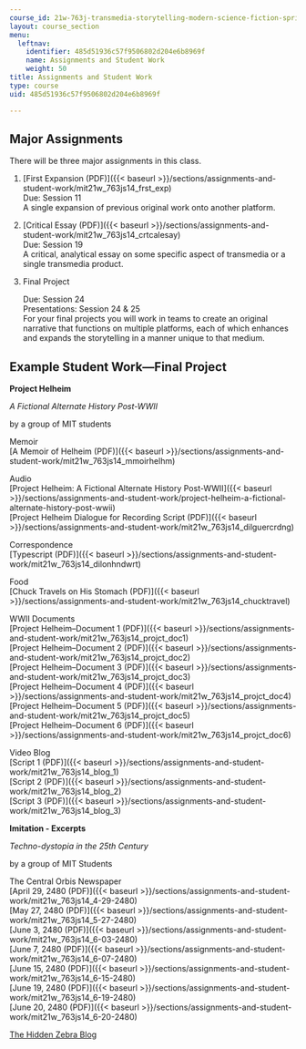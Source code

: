 ```yaml
---
course_id: 21w-763j-transmedia-storytelling-modern-science-fiction-spring-2014
layout: course_section
menu:
  leftnav:
    identifier: 485d51936c57f9506802d204e6b8969f
    name: Assignments and Student Work
    weight: 50
title: Assignments and Student Work
type: course
uid: 485d51936c57f9506802d204e6b8969f

---
```


Major Assignments
-----------------

There will be three major assignments in this class.

1.  [First Expansion (PDF)]({{< baseurl >}}/sections/assignments-and-student-work/mit21w_763js14_frst_exp)  
    Due: Session 11  
    A single expansion of previous original work onto another platform.
    
2.  [Critical Essay (PDF)]({{< baseurl >}}/sections/assignments-and-student-work/mit21w_763js14_crtcalesay)  
    Due: Session 19  
    A critical, analytical essay on some specific aspect of transmedia or a single transmedia product.
    
3.  Final Project
    
    Due: Session 24  
    Presentations: Session 24 & 25  
    For your final projects you will work in teams to create an original narrative that functions on multiple platforms, each of which enhances and expands the storytelling in a manner unique to that medium.
    

Example Student Work—Final Project
----------------------------------

**Project Helheim**

_A Fictional Alternate History Post-WWII_

by a group of MIT students

Memoir  
[A Memoir of Helheim (PDF)]({{< baseurl >}}/sections/assignments-and-student-work/mit21w_763js14_mmoirhelhm)

Audio  
[Project Helheim: A Fictional Alternate History Post-WWII]({{< baseurl >}}/sections/assignments-and-student-work/project-helheim-a-fictional-alternate-history-post-wwii)  
[Project Helheim Dialogue for Recording Script (PDF)]({{< baseurl >}}/sections/assignments-and-student-work/mit21w_763js14_dilguercrdng)

Correspondence  
[Typescript (PDF)]({{< baseurl >}}/sections/assignments-and-student-work/mit21w_763js14_dilonhndwrt)

Food  
[Chuck Travels on His Stomach (PDF)]({{< baseurl >}}/sections/assignments-and-student-work/mit21w_763js14_chucktravel)

WWII Documents  
[Project Helheim–Document 1 (PDF)]({{< baseurl >}}/sections/assignments-and-student-work/mit21w_763js14_projct_doc1)  
[Project Helheim–Document 2 (PDF)]({{< baseurl >}}/sections/assignments-and-student-work/mit21w_763js14_projct_doc2)  
[Project Helheim–Document 3 (PDF)]({{< baseurl >}}/sections/assignments-and-student-work/mit21w_763js14_projct_doc3)  
[Project Helheim–Document 4 (PDF)]({{< baseurl >}}/sections/assignments-and-student-work/mit21w_763js14_projct_doc4)  
[Project Helheim–Document 5 (PDF)]({{< baseurl >}}/sections/assignments-and-student-work/mit21w_763js14_projct_doc5)  
[Project Helheim–Document 6 (PDF)]({{< baseurl >}}/sections/assignments-and-student-work/mit21w_763js14_projct_doc6)

Video Blog  
[Script 1 (PDF)]({{< baseurl >}}/sections/assignments-and-student-work/mit21w_763js14_blog_1)  
[Script 2 (PDF)]({{< baseurl >}}/sections/assignments-and-student-work/mit21w_763js14_blog_2)  
[Script 3 (PDF)]({{< baseurl >}}/sections/assignments-and-student-work/mit21w_763js14_blog_3)

**Imitation - Excerpts**

_Techno-dystopia in the 25th Century_

by a group of MIT Students

The Central Orbis Newspaper  
[April 29, 2480 (PDF)]({{< baseurl >}}/sections/assignments-and-student-work/mit21w_763js14_4-29-2480)  
[May 27, 2480 (PDF)]({{< baseurl >}}/sections/assignments-and-student-work/mit21w_763js14_5-27-2480)  
[June 3, 2480 (PDF)]({{< baseurl >}}/sections/assignments-and-student-work/mit21w_763js14_6-03-2480)  
[June 7, 2480 (PDF)]({{< baseurl >}}/sections/assignments-and-student-work/mit21w_763js14_6-07-2480)  
[June 15, 2480 (PDF)]({{< baseurl >}}/sections/assignments-and-student-work/mit21w_763js14_6-15-2480)  
[June 19, 2480 (PDF)]({{< baseurl >}}/sections/assignments-and-student-work/mit21w_763js14_6-19-2480)  
[June 20, 2480 (PDF)]({{< baseurl >}}/sections/assignments-and-student-work/mit21w_763js14_6-20-2480)

[The Hidden Zebra Blog](http://imquagga.blogspot.in/)